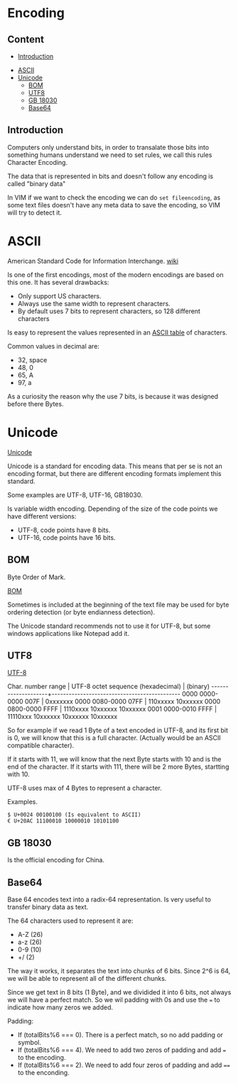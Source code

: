 # Encoding

## Content

<!-- toc -->

  * [Introduction](#introduction)
- [ASCII](#ascii)
- [Unicode](#unicode)
  * [BOM](#bom)
  * [UTF8](#utf8)
  * [GB 18030](#gb-18030)
  * [Base64](#base64)

<!-- tocstop -->

## Introduction

Computers only understand bits, in order to transalate those bits into something humans understand we need to set rules, we call this rules Character Encoding.

The data that is represented in bits and doesn't follow any encoding is called "binary data"

In VIM if we want to check the encoding we can do ```set fileencoding```, as some text files doesn't have any meta data to save the encoding, so VIM will try to detect it.

# ASCII
American Standard Code for Information Interchange.
[wiki](https://en.wikipedia.org/wiki/ASCII)

Is one of the first encodings, most of the modern encodings are based on this one. It has several drawbacks:
- Only support US characters.
- Always use the same width to represent characters.
- By default uses 7 bits to represent characters, so 128 different characters

Is easy to represent the values represented in an [ASCII table](https://www.asciitable.com/) of characters.

Common values in decimal are:
- 32, space
- 48, 0
- 65, A
- 97, a

As a curiosity the reason why the use 7 bits, is because it was designed before there Bytes.

# Unicode

[Unicode](https://en.wikipedia.org/wiki/Unicode)

Unicode is a standard for encoding data. This means that per se is not an encoding format, but there are different encoding formats implement this standard.

Some examples are UTF-8, UTF-16, GB18030.

Is variable width encoding. Depending of the size of the code points we have different versions:
- UTF-8, code points have 8 bits. 
- UTF-16, code points have 16 bits. 

## BOM
Byte Order of Mark.

[BOM](https://en.wikipedia.org/wiki/Byte_order_mark)

Sometimes is included at the beginning of the text file may be used for byte ordering detection (or byte endianness detection).

The Unicode standard recommends not to use it for UTF-8, but some windows applications like Notepad add it.

## UTF8
[UTF-8](https://en.wikipedia.org/wiki/UTF-8)

Char. number range  |        UTF-8 octet sequence
   (hexadecimal)    |              (binary)
--------------------+---------------------------------------------
0000 0000-0000 007F | 0xxxxxxx
0000 0080-0000 07FF | 110xxxxx 10xxxxxx
0000 0800-0000 FFFF | 1110xxxx 10xxxxxx 10xxxxxx
0001 0000-0010 FFFF | 11110xxx 10xxxxxx 10xxxxxx 10xxxxxx

So for example if we read 1 Byte of a text encoded in UTF-8, and its first bit is 0, we will know that this is a full character. (Actually would be an ASCII compatible character).

If it starts with 11, we will know that the next Byte starts with 10 and is the end of the character.
If it starts with 111, there will be 2 more Bytes, startting with 10.

UTF-8 uses max of 4 Bytes to represent a character.

Examples.
```
$ U+0024 00100100 (Is equivalent to ASCII)
€ U+20AC 11100010 10000010 10101100 
```

## GB 18030

Is the official encoding for China.

## Base64

Base 64 encodes text into a radix-64 representation. Is very useful to transfer binary data as text.

The 64 characters used to represent it are:
- A-Z (26)
- a-z (26)
- 0-9 (10)
- +/ (2)

The way it works, it separates the text into chunks of 6 bits. Since 2^6 is 64, we will be able to represent all of the different chunks.

Since we get text in 8 bits (1 Byte), and we dividided it into 6 bits, not always we will have a perfect match. So we wil padding with 0s and use the ```=``` to indicate how many zeros we added.

Padding:
- If (totalBits%6 === 0). There is a perfect match, so no add padding or symbol.
- If (totalBits%6 === 4). We need to add two zeros of padding and add ```=``` to the encoding.
- If (totalBits%6 === 2). We need to add four zeros of padding and add ```==``` to the enconding.

